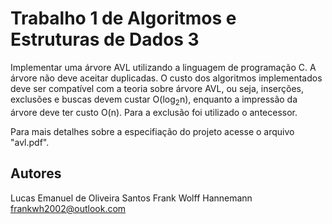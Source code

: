 # Trabalho 1 de Algoritmos e Estruturas de Dados 3
Implementar uma árvore AVL utilizando a linguagem de programação C. A árvore não deve aceitar duplicadas. O custo dos algoritmos implementados deve ser compatível com a teoria sobre árvore AVL, ou seja, inserções, exclusões e buscas devem custar O(log<sub>2</sub>n), enquanto a impressão da árvore deve ter custo O(n). Para a exclusão foi utilizado o antecessor.

Para mais detalhes sobre a especifiação do projeto acesse o arquivo "avl.pdf".

## Autores
Lucas Emanuel de Oliveira Santos
Frank Wolff Hannemann <frankwh2002@outlook.com>
